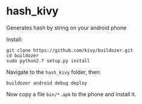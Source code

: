 # hash_kivy
Generates hash by string on your android phone

Install:

```
git clone https://github.com/kivy/buildozer.git
cd buildozer
sudo python2.7 setup.py install
```
Navigate to the `hash_kivy` folder, then:
```
buildozer android debug deploy
```

Now copy a file `bin/*.apk` to the phone and install it.
